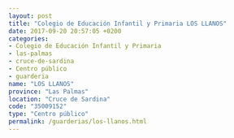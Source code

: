 ```yaml
---
layout: post
title: "Colegio de Educación Infantil y Primaria LOS LLANOS"
date: 2017-09-20 20:57:05 +0200
categories:
- Colegio de Educación Infantil y Primaria
- las-palmas
- cruce-de-sardina
- Centro público
- guarderia
name: "LOS LLANOS"
province: "Las Palmas"
location: "Cruce de Sardina"
code: "35009152"
type: "Centro público"
permalink: /guarderias/los-llanos.html
---
```

